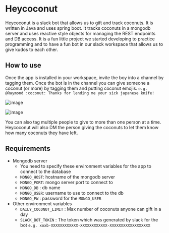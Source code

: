 # Heycoconut
Heycoconut is a slack bot that allows us to gift and track coconuts. It is written in Java and uses spring boot. It tracks coconuts in a mongodb server and uses reactive style objects for managing the REST endpoints and DB access. It is a fun little project we started developing to practice programming and to have a fun bot in our slack workspace that allows us to give kudos to each other.

## How to use
Once the app is installed in your workspace, invite the boy into a channel by tagging them. Once the bot is in the channel you can give someone a coconut (or more) by tagging them and putting coconut emojis. `e.g. @Raymond :coconut: Thanks for lending me your sick japanese knife!`

![image](https://user-images.githubusercontent.com/14881741/43834626-bd07ecba-9adc-11e8-904d-ea3e049079ec.png)

![image](https://user-images.githubusercontent.com/14881741/43834889-df96ffa4-9add-11e8-8cb5-47edf5c95944.png)


You can also tag multiple people to give to more than one person at a time. Heycoconut will also DM the person giving the coconuts to let them know how many coconuts they have left. 

## Requirements
 - Mongodb server
    - You need to specify these environment variables for the app to connect to the database
    - `MONGO_HOST`: hostname of the mongodb server
    - `MONGO_PORT`: mongo server port to connect to 
    - `MONGO_DB`  : db name
    - `MONGO_USER`: username to use to connect to the db
    - `MONGO_PW`  : password for the `MONGO_USER`
 - Other environment variables
    - `DAILY_COCONUT_LIMIT` : Max number of coconuts anyone can gift in a day
    - `SLACK_BOT_TOKEN`     : The token which was generated by slack for the bot `e.g. xoxb-XXXXXXXXXXXX-XXXXXXXXXXXX-XXXXXXXXXXXXXXXXXX`
    

